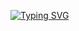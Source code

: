 <a href="https://git.io/typing-svg"><img src="https://readme-typing-svg.demolab.com?font=Pixelify+Sans&duration=2500&pause=250&color=00F7EE&multiline=true&repeat=false&width=635&height=200&lines=Ol%C3%A1%2C+bem+vindo+ao+meu+Github%F0%9F%92%AB;irei+lhe+contar+um+pouco+sobre+mim;meu+nome+%C3%A9+Felipe+Noberto;sempre+fui+apaixonado+por+programa%C3%A7%C3%A3o;ent%C3%A3o+come%C3%A7ei+na+programa%C3%A7%C3%A3o+com+apenas+10+anos;com+a+linguagem+de+programa%C3%A7%C3%A3o+chamada+Lua" alt="Typing SVG" /></a>
